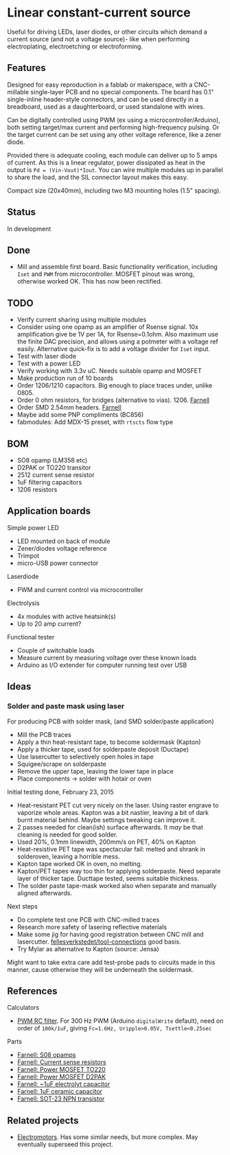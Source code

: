 # Linear constant-current source

Useful for driving LEDs, laser diodes, or other circuits which demand a current source
(and not a voltage source)- like when performing electroplating, electroetching or electroforming.

## Features

Designed for easy reproduction in a fablab or makerspace, with a CNC-millable single-layer PCB and no special components.
The board has 0.1" single-inline header-style connectors, and can be used directly in a breadboard, used as a daughterboard, or used standalone with wires.

Can be digitally controlled using PWM (ex using a microcontroller/Arduino),
both setting target/max current and performing high-frequency pulsing.
Or the target current can be set using any other voltage reference, like a zener diode.

Provided there is adequate cooling, each module can deliver up to 5 amps of current.
As this is a linear regulator, power dissipated as heat in the output is `Pd = (Vin-Vout)*Iout`.
You can wire multiple modules up in parallel to share the load, and the SIL connector layout makes this easy.

Compact size (20x40mm), including two M3 mounting holes (1.5" spacing).

## Status
In development

## Done

* Mill and assemble first board. Basic functionality verification, including `Iset` and `PWM` from microcontroller.
MOSFET pinout was wrong, otherwise worked OK. This has now been rectified.

## TODO

* Verify current sharing using multiple modules
* Consider using one opamp as an amplifier of Rsense signal.
10x amplification give be 1V per 1A, for Rsense=0.1ohm.
Also maximum use the finite DAC precision, and allows using a potmeter with a voltage ref easily.
Alternative quick-fix is to add a voltage divider for `Iset` input.
* Test with laser diode
* Test with a power LED
* Verify working with 3.3v uC. Needs suitable opamp and MOSFET
* Make production run of 10 boards
* Order 1206/1210 capacitors. Big enough to place traces under, unlike 0805.
* Order 0 ohm resistors, for bridges (alternative to vias). 1206.
[Farnell](http://uk.farnell.com/webapp/wcs/stores/servlet/Search?catalogId=15001&langId=44&storeId=10151&categoryId=700000005450&pageSize=25&showResults=true&pf=110071175,111629309,111629358,111629382)
* Order SMD 2.54mm headers. [Farnell](http://no.farnell.com/webapp/wcs/stores/servlet/Search?catalogId=15001&langId=47&storeId=10169&categoryId=700000005017&sort=P_PRICE&pageSize=25&showResults=true&pf=110063161,110178988,110195024,111981269)
* Maybe add some PNP compliments (BC856)
* fabmodules: Add MDX-15 preset, with `rtscts` flow type

## BOM

* SO8 opamp (LM358 etc)
* D2PAK or TO220 transitor
* 2512 current sense resistor
* 1uF filtering capacitors
* 1206 resistors

## Application boards

Simple power LED

* LED mounted on back of module
* Zener/diodes voltage reference
* Trimpot
* micro-USB power connector

Laserdiode

* PWM and current control via microcontroller

Electrolysis

* 4x modules with active heatsink(s)
* Up to 20 amp current?

Functional tester

* Couple of switchable loads
* Measure current by measuring voltage over these known loads
* Arduino as I/O extender for computer running test over USB

## Ideas

### Solder and paste mask using laser

For producing PCB with solder mask, (and SMD solder/paste application)

* Mill the PCB traces
* Apply a thin heat-resistant tape, to become soldermask (Kapton)
* Apply a thicker tape, used for solderpaste deposit (Ductape)
* Use lasercutter to selectively open holes in tape
* Squigee/scrape on solderpaste
* Remove the upper tape, leaving the lower tape in place
* Place components -> solder with hotair or oven

Initial testing done, February 23, 2015

* Heat-resistant PET cut very nicely on the laser. Using raster engrave to vaporize whole areas.
Kapton was a bit nastier, leaving a bit of dark burnt material behind. Maybe settings tweaking can improve it.
* 2 passes needed for clean(ish) surface afterwards. It *may* be that cleaning is needed for good solder.
* Used 20%, 0.1mm linewidth, 200mm/s on PET, 40% on Kapton
* Heat-resistive PET tape was spectacular fail: melted and shrank in solderoven, leaving a horrible mess.
* Kapton tape worked OK in oven, no melting.
* Kapton/PET tapes way too thin for applying solderpaste.
Need separate layer of thicker tape. Ducttape tested, seems suitable thickness.
* The solder paste tape-mask worked also when separate and manually aligned afterwards.

Next steps

* Do complete test one PCB with CNC-milled traces
* Research more safety of lasering reflective materials
* Make some jig for having good registration between CNC mill and lasercutter.
[fellesverkstedet/tool-connections](https://github.com/fellesverkstedet/tool-connections) good basis.
* Try Mylar as alternative to Kapton (source: Jensa)

Might want to take extra care add test-probe pads to circuits made in this manner, cause
otherwise they will be underneath the soldermask.

## References

Calculators

* [PWM RC filter](http://sim.okawa-denshi.jp/en/PWMtool.php).
For 300 Hz PWM (Arduino `digitalWrite` default), need on order of `100k/1uF`, giving `Fc=1.6Hz, Uripple>0.05V, Tsettle<0.25sec`

Parts

* [Farnell: S08 opamps](http://no.farnell.com/webapp/wcs/stores/servlet/Search?catalogId=15001&langId=47&storeId=10169&categoryId=700000004295&sort=P_PRICE&pageSize=25&showResults=true&pf=110052822,110075784,110153707,111439590,111439591)
* [Farnell: Current sense resistors](http://no.farnell.com/webapp/wcs/stores/servlet/Search?catalogId=15001&langId=47&storeId=10169&categoryId=700000050528&sort=P_PRICE&pageSize=25&showResults=true&aa=true&pf=110005192,110005252,110018072,110030112,110035095,110056631,110057315,110071516,110081932,110083417,110103671,110112375&min=110071516)
* [Farnell: Power MOSFET TO220](http://uk.farnell.com/webapp/wcs/stores/servlet/Search?catalogId=15001&langId=44&storeId=10151&categoryId=700000043507&sort=P_PRICE&st=mosfet&pageSize=25&showResults=true&aa=true&pf=110029860,110126877,110126879,110126886,110126931,110126938,110126950,110127029,110127508,110137512,110137513,110148318,110148320,110148322,110148324,110148364,110148372,110148418,110148808,110158844,110158845,110158855,110169483,110169484,110169489,110169512,110169536,110169579,110169624,110174022,110180370,110184753,110187489,110187528,110189467,110190503,110196584,110199950,110203560,110204181,111489640,111489641,111997170&min=110126877)
* [Farnell: Power MOSFET D2PAK](http://no.farnell.com/webapp/wcs/stores/servlet/Search?catalogId=15001&langId=47&storeId=10169&categoryId=700000043507&sort=P_PRICE&st=TO-263&pageSize=25&showResults=true&aa=true&pf=110007507,110007518,110007519,110007533,110007539,110007545,110007548,110007553,110007561,110007565,110007578,110007581,110007585,110007596,110007598,110007622,110007624,110007626,110007632,110007639,110007642,110007658,110008044,110022458,110022462,110022466,110022474,110022479,110022488,110022502,110022512,110022541,110022564,110022566,110022567,110022568,110022578,110022874,110022934,110022942,110022981,110022985,110029860,110037381,110037389,110037394,110037403,110037430,110037433,110037442,110037464,110037469,110037471,110037476,110037498,110037508,110037529,110037530,110037539,110037543,110037548,110037875,110037983,110042613,110046420,110046957,110048153,110049699,110050383,110052390,110053053,110053986,110054480,110054664,110054775,110056057,110056386,110056949,110059363,110059575,110061128,110063195,110065847,110066405,110068302,110068488,110068571,110068614,110069541,110069895,110072650,110073084,110073210,110074963,110075747,110076804,110076853,110077367,110078553,110078659,110078671,110078828,110079346,110080754,110081438,110081805,110082056,110083858,110083923,110084326,110084521,110085559,110086600,110086684,110086975,110087589,110087915,110088383,110089430,110089730,110090476,110090809,110092103,110092244,110092768,110093363,110093446,110093522,110093557,110094890,110095521,110095928,110096195,110097020,110099720,110102046,110104615,110107838,110108215,110109136,110109642,110111423,110112864,110113287,110113669,110116270,110116401,110117335,110117787,110158844,110302329,110325262,110451461,110451578,110453114,110453209,110453402,110453404,110453490,110453491,110453581,110453582,110453668,110453751,110453752,111229742,111229800,111229823,111229838,111229909,111229966,111230005,111230012,111230022,111270354,111332330,111334918&max=110007518)
* [Farnell: ~1uF electrolyt capacitor](http://no.farnell.com/webapp/wcs/stores/servlet/Search?catalogId=15001&langId=47&storeId=10169&categoryId=700000005423&sort=P_PRICE&pageSize=25&showResults=true&sf=502,722&pf=110000001,110029771,110055165,110057658,110059735,110116694,110119861,110124836,110129851,110130340,110130369,110141064,110141066,110141074,110141096,110141101,110141104,110141112,110141155,110151906,110183885,110195220,110200287,110202689,110202702,110203983,111439590,111854956,111854958&min=110029771,110130369&max=110057658)
* [Farnell: 1uF ceramic capacitor](http://no.farnell.com/webapp/wcs/stores/servlet/Search?catalogId=15001&langId=47&storeId=10169&categoryId=700000005423&sort=P_PRICE&pageSize=25&showResults=true&aa=true&sf=502,722&pf=110000001,110029771,110055165,110057658,110059735,110116694,110119861,110124836,110129851,110130340,110130369,110141064,110141066,110141074,110141096,110141101,110141104,110141112,110141155,110151906,110183885,110195220,110200287,110202689,110202702,110203983,111439590,111854952,111854956,111854958&min=110029771,110130369&max=110057658)
* [Farnell: SOT-23 NPN transistor](http://no.farnell.com/webapp/wcs/stores/servlet/Search?catalogId=15001&langId=47&storeId=10169&categoryId=700000004650&sort=P_PRICE&st=sot-23&pageSize=25&showResults=true&aa=true&sf=502,722&pf=110007698,110007702,110007742,110022626,110022627,110022629,110022654,110029860,110037580,110037581,110037598,110037599,110048867,110067889,110082473,110083316,110090637,110108049,110115116,110126933,110126969,110126992,110126995,110127003,110148362,110148434,110148436,110148439,110148441,110158858,110158899,110158968,110169515,110169599,110172521,110177947,110181557,110183000,110184539,110185777,110189047,110192807,110194959,110195841,110196287,110198727,110199149,110201688,110203007,110203830,110204108,110231779,110286384&min=110082473,110158858)

## Related projects

* [Electromotors](../brushless). Has some similar needs, but more complex. May eventually superseed this project.
